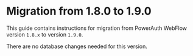 # Migration from 1.8.0 to 1.9.0

This guide contains instructions for migration from PowerAuth WebFlow version `1.8.x` to version `1.9.0`.

There are no database changes needed for this version.
